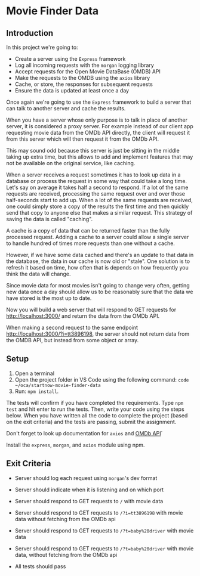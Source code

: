 # Movie Finder Data

## Introduction

In this project we're going to:
  - Create a server using the `Express` framework
  - Log all incoming requests with the `morgan` logging library
  - Accept requests for the Open Movie DataBase (OMDB) API
  - Make the requests to the OMDB using the `axios` library
  - Cache, or store, the responses for subsequent requests
  - Ensure the data is updated at least once a day

Once again we're going to use the `Express` framework to build a server that can talk to another server and cache the results.

When you have a server whose only purpose is to talk in place of another server, it is considered a proxy server. For example instead of our client app requesting movie data from the OMDb API directly, the client will request it from this server which will then request it from the OMDb API.

This may sound odd because this server is just be sitting in the middle taking up extra time, but this allows to add and implement features that may not be available on the original service, like caching.

When a server receives a request sometimes it has to look up data in a database or process the request in some way that could take a long time. Let's say on average it takes half a second to respond. If a lot of the same requests are received, processing the same request over and over those half-seconds start to add up. When a lot of the same requests are received, one could simply store a copy of the results the first time and then quickly send that copy to anyone else that makes a similar request. This strategy of saving the data is called "caching".

A cache is a copy of data that can be returned faster than the fully processed request. Adding a cache to a server could allow a single server to handle hundred of times more requests than one without a cache.

However, if we have some data cached and there's an update to that data in the database, the data in our cache is now old or "stale". One solution is to refresh it based on time, how often that is depends on how frequently you think the data will change.

Since movie data for most movies isn't going to change very often, getting new data once a day should allow us to be reasonably sure that the data we have stored is the most up to date.


Now you will build a web server that will respond to GET requests for [http://localhost:3000/](http://localhost:3000/) and return the data from the OMDb API.

When making a second request to the same endpoint [http://localhost:3000/?i=tt3896198](http://localhost:3000/?i=tt3896198), the server should not return data from the OMDB API, but instead from some object or array.


## Setup

1. Open a terminal
2. Open the project folder in VS Code using the following command: `code ~/oca/startnow-movie-finder-data`
3. Run: `npm install`.

The tests will confirm if you have completed the requirements. Type `npm test` and hit enter to run the tests. Then, write your code using the steps below. When you have written all the code to complete the project (based on the exit criteria) and the tests are passing, submit the assignment.

Don't forget to look up documentation for `axios` and [OMDb API](http://omdbapi.com/)`

Install the `express`, `morgan`, and `axios` module using npm.


## Exit Criteria

* Server should log each request using `morgan`'s dev format

* Server should indicate when it is listening and on which port

* Server should respond to GET requests to `/` with movie data

* Server should respond to GET requests to `/?i=tt3896198` with movie data without fetching from the OMDb api

* Server should respond to GET requests to `/?t=baby%20driver` with movie data

* Server should respond to GET requests to `/?t=baby%20driver` with movie data, without fetching from the OMDb api

* All tests should pass
